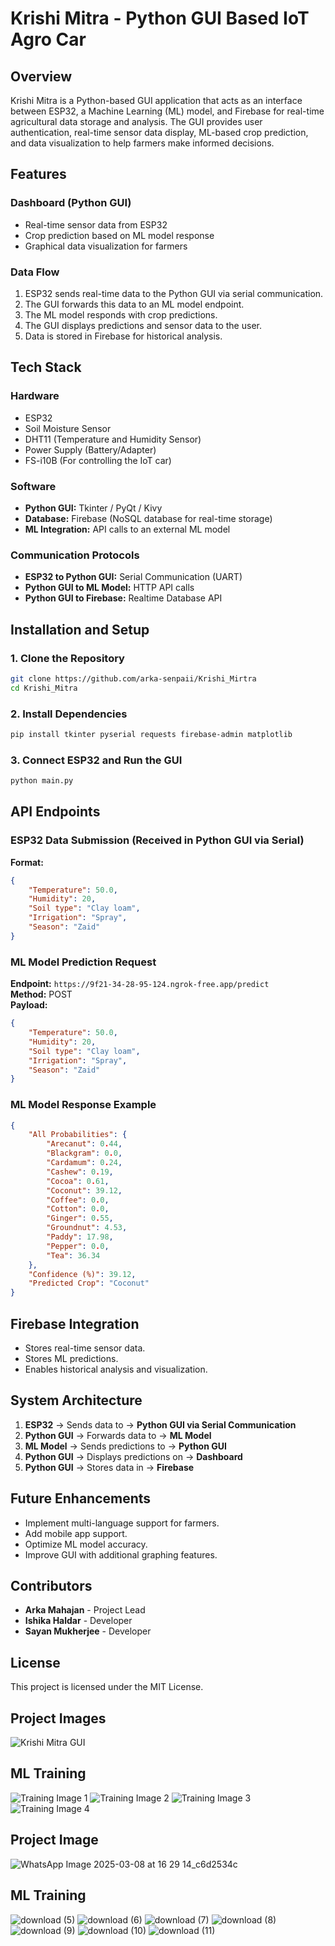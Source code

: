 # Krishi Mitra - Python GUI Based IoT Agro Car

## Overview
Krishi Mitra is a Python-based GUI application that acts as an interface between ESP32, a Machine Learning (ML) model, and Firebase for real-time agricultural data storage and analysis. The GUI provides user authentication, real-time sensor data display, ML-based crop prediction, and data visualization to help farmers make informed decisions.

## Features

### Dashboard (Python GUI)
- Real-time sensor data from ESP32
- Crop prediction based on ML model response
- Graphical data visualization for farmers

### Data Flow
1. ESP32 sends real-time data to the Python GUI via serial communication.
2. The GUI forwards this data to an ML model endpoint.
3. The ML model responds with crop predictions.
4. The GUI displays predictions and sensor data to the user.
5. Data is stored in Firebase for historical analysis.

## Tech Stack
### Hardware
- ESP32
- Soil Moisture Sensor
- DHT11 (Temperature and Humidity Sensor)
- Power Supply (Battery/Adapter)
- FS-i10B (For controlling the IoT car)

### Software
- **Python GUI:** Tkinter / PyQt / Kivy
- **Database:** Firebase (NoSQL database for real-time storage)
- **ML Integration:** API calls to an external ML model

### Communication Protocols
- **ESP32 to Python GUI:** Serial Communication (UART)
- **Python GUI to ML Model:** HTTP API calls
- **Python GUI to Firebase:** Realtime Database API

## Installation and Setup
### 1. Clone the Repository
```sh
git clone https://github.com/arka-senpaii/Krishi_Mirtra
cd Krishi_Mitra
```

### 2. Install Dependencies
```sh
pip install tkinter pyserial requests firebase-admin matplotlib
```

### 3. Connect ESP32 and Run the GUI
```sh
python main.py
```

## API Endpoints
### ESP32 Data Submission (Received in Python GUI via Serial)
**Format:**
```json
{
    "Temperature": 50.0,
    "Humidity": 20,
    "Soil type": "Clay loam",
    "Irrigation": "Spray",
    "Season": "Zaid"
}
```

### ML Model Prediction Request
**Endpoint:** `https://9f21-34-28-95-124.ngrok-free.app/predict`  
**Method:** POST  
**Payload:**
```json
{
    "Temperature": 50.0,
    "Humidity": 20,
    "Soil type": "Clay loam",
    "Irrigation": "Spray",
    "Season": "Zaid"
}
```

### ML Model Response Example
```json
{
    "All Probabilities": {
        "Arecanut": 0.44,
        "Blackgram": 0.0,
        "Cardamum": 0.24,
        "Cashew": 0.19,
        "Cocoa": 0.61,
        "Coconut": 39.12,
        "Coffee": 0.0,
        "Cotton": 0.0,
        "Ginger": 0.55,
        "Groundnut": 4.53,
        "Paddy": 17.98,
        "Pepper": 0.0,
        "Tea": 36.34
    },
    "Confidence (%)": 39.12,
    "Predicted Crop": "Coconut"
}
```

## Firebase Integration
- Stores real-time sensor data.
- Stores ML predictions.
- Enables historical analysis and visualization.

## System Architecture
1. **ESP32** → Sends data to → **Python GUI via Serial Communication**
2. **Python GUI** → Forwards data to → **ML Model**
3. **ML Model** → Sends predictions to → **Python GUI**
4. **Python GUI** → Displays predictions on → **Dashboard**
5. **Python GUI** → Stores data in → **Firebase**

## Future Enhancements
- Implement multi-language support for farmers.
- Add mobile app support.
- Optimize ML model accuracy.
- Improve GUI with additional graphing features.

## Contributors
- **Arka Mahajan** - Project Lead
- **Ishika Haldar** - Developer
- **Sayan Mukherjee** - Developer

## License
This project is licensed under the MIT License.

## Project Images
![Krishi Mitra GUI](https://github.com/user-attachments/assets/b791ed32-5f3d-43cf-95dd-25f97eed3c8c)

## ML Training
![Training Image 1](https://github.com/user-attachments/assets/7e50597d-9008-4c22-97fe-16625205ff89)
![Training Image 2](https://github.com/user-attachments/assets/5add8f31-13d1-41d6-8558-8866effa4ad2)
![Training Image 3](https://github.com/user-attachments/assets/d7899f05-eb08-4677-862a-d390e499e164)
![Training Image 4](https://github.com/user-attachments/assets/ce70e1a7-6d37-487a-9c02-18d684d4e2fc)

## Project Image
![WhatsApp Image 2025-03-08 at 16 29 14_c6d2534c](https://github.com/user-attachments/assets/b791ed32-5f3d-43cf-95dd-25f97eed3c8c)
## ML Training 
![download (5)](https://github.com/user-attachments/assets/f6447acb-6dfc-4060-8f69-0f3592362b1e)
![download (6)](https://github.com/user-attachments/assets/1bec8303-3f20-479e-99e1-5773db65218c)
![download (7)](https://github.com/user-attachments/assets/e07e6195-a836-40f3-b1d7-34197526d2d4)
![download (8)](https://github.com/user-attachments/assets/579533ca-9d9d-45dd-a359-7b0d2a2a44a8)
![download (9)](https://github.com/user-attachments/assets/1771c055-8145-46b7-a40c-cca18c2306fd)
![download (10)](https://github.com/user-attachments/assets/3b9b12a5-2e96-4a94-a08c-78d84df57217)
![download (11)](https://github.com/user-attachments/assets/080c805c-1cf6-40ef-8cfc-b2322461a412)

